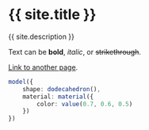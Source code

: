 # {{ site.title }}

{{ site.description }}

Text can be **bold**, _italic_, or ~~strikethrough~~.

[Link to another page](docs/modules/_camera_).

<example id="dodecahedron" />

```ts
model({
    shape: dodecahedron(),
    material: material({
        color: value(0.7, 0.6, 0.5)
    })
})
```